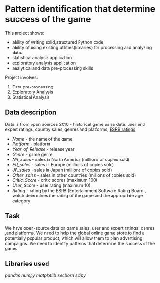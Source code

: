 # Pattern identification that determine success of the game

This project shows: 
- ability of writing solid,structured Python code 
- ability of using existing utilities(libraries) for processing and analyzing data.
- statistical analysis application
- exploratory analysis application
- analytical and data pre-processing skills

Project involves:
1. Data pre-processing
2. Exploratory Analysis
3. Statistical Analysis

## Data description

Data is from open sources 2016 - historical game sales data: user and expert ratings, country sales, genres and platforms, [ESRB ratings](https://en.wikipedia.org/wiki/Entertainment_Software_Rating_Board)

- *Name* - the name of the game
- *Platform* - platform
- *Year_of_Release* - release year
- *Genre* - game genre
- *NA_sales* - sales in North America (millions of copies sold)
- *EU_sales* - sales in Europe (millions of copies sold)
- *JP_sales* - sales in Japan (millions of copies sold)
- *Other_sales* - sales in other countries (millions of copies sold)
- *Critic_Score* - critic scores (maximum 100)
- *User_Score* - user rating (maximum 10)
- *Rating* - rating by the ESRB (Entertainment Software Rating Board), which determines the rating of the game and the appropriate age category

## Task

We have open-source data on game sales, user and expert ratings, genres ,and platforms. We need to help the global online game store to find a potentially popular product, which will allow them to plan advertising campaigns. We need to identify patterns that determine the success of the game.   


## Libraries used
*pandas*
*numpy*
*matplotlib*
*seaborn*
*scipy*
